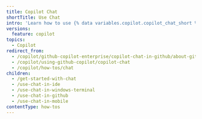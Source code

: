 ```yaml
---
title: Copilot Chat
shortTitle: Use Chat
intro: 'Learn how to use {% data variables.copilot.copilot_chat_short %} across different environments.'
versions:
  feature: copilot
topics:
  - Copilot
redirect_from:
  - /copilot/github-copilot-enterprise/copilot-chat-in-github/about-github-copilot-chat
  - /copilot/using-github-copilot/copilot-chat
  - /copilot/how-tos/chat
children:
  - /get-started-with-chat
  - /use-chat-in-ide
  - /use-chat-in-windows-terminal
  - /use-chat-in-github
  - /use-chat-in-mobile
contentType: how-tos
---
```


